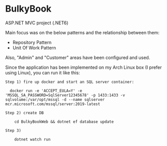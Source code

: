 # BulkyBook
ASP.NET MVC project (.NET6)

Main focus was on the below patterns and the relationship between them:

 - Repository Pattern
 - Unit Of Work Pattern 


Also, "Admin" and "Customer" areas have been configured and used.


Since the application has been implemented on my Arch Linux box (I prefer using Linux), you can run it like this:

    Step 1) fire up docker and start an SQL server container:
      
      docker run -e 'ACCEPT_EULA=Y' -e 'MSSQL_SA_PASSWORD=SqlServer12345678' -p 1433:1433 -v sqlvolume:/var/opt/mssql -d --name sqlserver mcr.microsoft.com/mssql/server:2019-latest

    Step 2) create DB
    
        cd BulkyBookWeb && dotnet ef database update
    
    Step 3) 

        dotnet watch run
    
